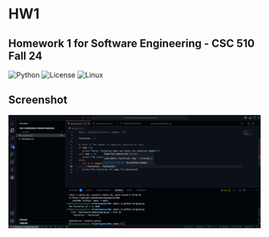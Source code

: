 # HW1

## Homework 1 for Software Engineering - CSC 510 Fall 24

![Python](https://icongr.am/devicon/python-original.svg?size=50&color=currentColor)
![License](https://img.shields.io/github/license/{CSC510-Leslie-Tim-Deepak}/{HW1}.svg)
![Linux](https://img.shields.io/badge/Linux-FCC624?style=for-the-badge&logo=linux&logoColor=black)

## Screenshot
![Image](SE_HW1_Console.png)
